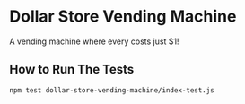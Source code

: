 # Dollar Store Vending Machine

A vending machine where every costs just $1!

## How to Run The Tests

```
npm test dollar-store-vending-machine/index-test.js
```
